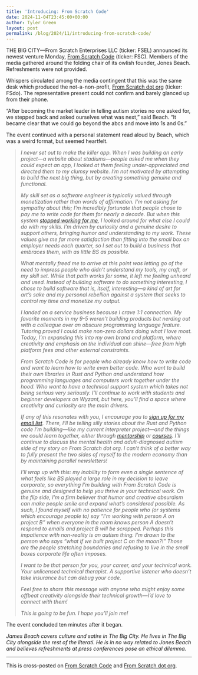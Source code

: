 ```yaml
---
title: 'Introducing: From Scratch Code'
date: 2024-11-04T23:45:00+00:00
author: Tyler Green
layout: post
permalink: /blog/2024/11/introducing-from-scratch-code/
---
```


THE BIG CITY—From Scratch Enterprises LLC (ticker: FSEL) announced its newest venture Monday, [From Scratch Code](https://fromscratchcode.com/) (ticker: FSC). Members of the media gathered around the folding chair of its owlish founder, Jones Beach. Refreshments were not provided.

Whispers circulated among the media contingent that this was the same desk which produced the not-a-non-profit, [From Scratch dot org](https://fromscratchdotorg.substack.com/) (ticker: FSdo). The representative present could not confirm and barely glanced up from their phone.

“After becoming the market leader in telling autism stories no one asked for, we stepped back and asked ourselves what was next,” said Beach. “It became clear that we could go beyond the abcs and move into 1s and 0s.”

The event continued with a personal statement read aloud by Beach, which was a weird format, but seemed heartfelt.

> _I never set out to make the killer app. When I was building an early project—a website about stadiums—people asked me when they could expect an app, I looked at them feeling under-appreciated and directed them to my clumsy website. I’m not motivated by attempting to build the next big thing, but by creating something genuine and functional._
>
> _My skill set as a software engineer is typically valued through monetization rather than words of affirmation. I’m not asking for sympathy about this; I’m incredibly fortunate that people chose to pay me to write code for them for nearly a decade. But when this system_ [_stopped working for me_](https://fromscratchdotorg.substack.com/p/why-i-left-my-9-5-for-good)_, I looked around for what else I could do with my skills. I’m driven by curiosity and a genuine desire to support others, bringing humor and understanding to my work. These values give me far more satisfaction than fitting into the small box an employer needs each quarter, so I set out to build a business that embraces them, with as little BS as possible._
>
> _What mentally freed me to arrive at this point was letting go of the need to impress people who didn’t understand my tools, my craft, or my skill set. While that path works for some, it left me feeling unheard and used. Instead of building software to do something interesting, I chose to build software that is, itself, interesting—a kind of art for art’s sake and my personal rebellion against a system that seeks to control my time and monetize my output._
>
> _I landed on a service business because I crave 1:1 connection. My favorite moments in my 9-5 weren’t building products but nerding out with a colleague over an obscure programming language feature. Tutoring proved I could make non-zero dollars doing what I love most. Today, I’m expanding this into my own brand and platform, where creativity and emphasis on the individual can shine—free from high platform fees and other external constraints._
>
> _From Scratch Code is for people who already know how to write code and want to learn how to write even better code. Who want to build their own libraries in Rust and Python and understand how programming languages and computers work together under the hood. Who want to have a technical support system which takes not being serious very seriously. I’ll continue to work with students and beginner developers on Wyzant, but here, you’ll find a space where creativity and curiosity are the main drivers._
>
> _If any of this resonates with you, I encourage you to_ [_sign up for my email list_](https://fromscratchcode.com/subscribe/)_. There, I’ll be telling silly stories about the Rust and Python code I’m building—like my current interpreter project—and the things we could learn together, either through_ [_mentorship_](https://fromscratchcode.com/mentorship/) _or_ [_courses_](https://fromscratchcode.com/courses/)_. I’ll continue to discuss the mental health and adult-diagnosed autism side of my story on From Scratch dot org. I can’t think of a better way to fully present the two sides of myself to the modern economy than by maintaining parallel newsletters!_
>
> _I’ll wrap up with this: my inability to form even a single sentence of what feels like BS played a large role in my decision to leave corporate, so everything I’m building with From Scratch Code is genuine and designed to help you thrive in your technical work. On the flip side, I’m a firm believer that humor and creative absurdism can make people smile and expand what’s considered possible. As such, I found myself with no patience for people who (or systems which encourage people to) say “I’m working with person A on project B” when everyone in the room knows person A doesn’t respond to emails and project B will be scrapped. Perhaps this impatience with non-reality is an autism thing. I’m drawn to the person who says “what if we built project C on the moon?!” Those are the people stretching boundaries and refusing to live in the small boxes corporate life often imposes._
>
> _I want to be that person for you, your career, and your technical work. Your unlicensed technical therapist. A supportive listener who doesn’t take insurance but can debug your code._
>
> _Feel free to share this message with anyone who might enjoy some offbeat creativity alongside their technical growth—I’d love to connect with them!_
>
> _This is going to be fun. I hope you’ll join me!_

The event concluded ten minutes after it began.

_James Beach covers culture and satire in The Big City. He lives in The Big City alongside the rest of the literati. He is in no way related to Jones Beach and believes refreshments at press conferences pose an ethical dilemma._

---

This is cross-posted on [From Scratch Code](https://fromscratchcode.com/blog/introducing-from-scratch-code/) and [From Scratch dot org](https://fromscratchdotorg.substack.com/p/introducing-from-scratch-code).
